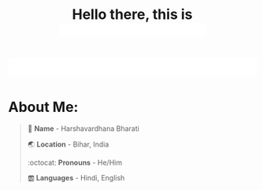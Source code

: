 <h1 align="center">Hello there, this is <img src="/assets/name2.gif" width="299"></h1>


<h1><img src="/assets/work2.gif"></h1>


# About Me:

> :bust_in_silhouette: **Name** - Harshavardhana Bharati
> 
> :earth_asia: **Location** - Bihar, India
>
> :octocat: **Pronouns** - He/Him
>
> :ab: **Languages** - Hindi, English
